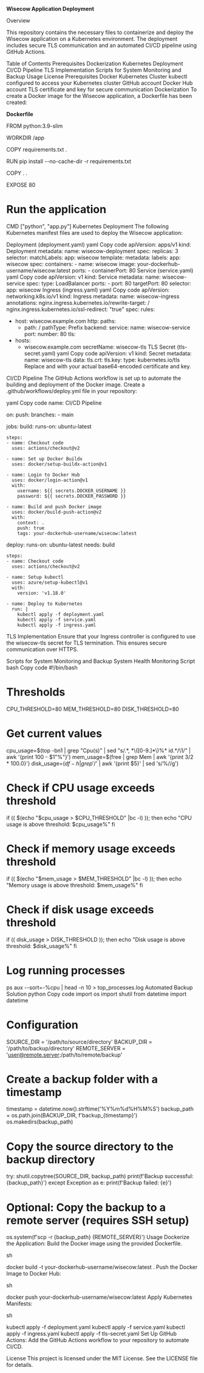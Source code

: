 **Wisecow Application Deployment**

Overview

This repository contains the necessary files to containerize and deploy the Wisecow application on a Kubernetes environment. The deployment includes secure TLS communication and an automated CI/CD pipeline using GitHub Actions.

Table of Contents
Prerequisites
Dockerization
Kubernetes Deployment
CI/CD Pipeline
TLS Implementation
Scripts for System Monitoring and Backup
Usage
License
Prerequisites
Docker
Kubernetes Cluster
kubectl configured to access your Kubernetes cluster
GitHub account
Docker Hub account
TLS certificate and key for secure communication
Dockerization
To create a Docker image for the Wisecow application, a Dockerfile has been created:

**Dockerfile**


FROM python:3.9-slim

WORKDIR /app

COPY requirements.txt .

RUN pip install --no-cache-dir -r requirements.txt

COPY . .

EXPOSE 80

# Run the application
CMD ["python", "app.py"]
Kubernetes Deployment
The following Kubernetes manifest files are used to deploy the Wisecow application:

Deployment (deployment.yaml)
yaml
Copy code
apiVersion: apps/v1
kind: Deployment
metadata:
  name: wisecow-deployment
spec:
  replicas: 3
  selector:
    matchLabels:
      app: wisecow
  template:
    metadata:
      labels:
        app: wisecow
    spec:
      containers:
      - name: wisecow
        image: your-dockerhub-username/wisecow:latest
        ports:
        - containerPort: 80
Service (service.yaml)
yaml
Copy code
apiVersion: v1
kind: Service
metadata:
  name: wisecow-service
spec:
  type: LoadBalancer
  ports:
    - port: 80
      targetPort: 80
  selector:
    app: wisecow
Ingress (ingress.yaml)
yaml
Copy code
apiVersion: networking.k8s.io/v1
kind: Ingress
metadata:
  name: wisecow-ingress
  annotations:
    nginx.ingress.kubernetes.io/rewrite-target: /
    nginx.ingress.kubernetes.io/ssl-redirect: "true"
spec:
  rules:
  - host: wisecow.example.com
    http:
      paths:
      - path: /
        pathType: Prefix
        backend:
          service:
            name: wisecow-service
            port:
              number: 80
  tls:
  - hosts:
    - wisecow.example.com
    secretName: wisecow-tls
TLS Secret (tls-secret.yaml)
yaml
Copy code
apiVersion: v1
kind: Secret
metadata:
  name: wisecow-tls
data:
  tls.crt: <base64-encoded-tls-certificate>
  tls.key: <base64-encoded-tls-key>
type: kubernetes.io/tls
Replace <base64-encoded-tls-certificate> and <base64-encoded-tls-key> with your actual base64-encoded certificate and key.

CI/CD Pipeline
The GitHub Actions workflow is set up to automate the building and deployment of the Docker image. Create a .github/workflows/deploy.yml file in your repository:

yaml
Copy code
name: CI/CD Pipeline

on:
  push:
    branches:
      - main

jobs:
  build:
    runs-on: ubuntu-latest

    steps:
    - name: Checkout code
      uses: actions/checkout@v2

    - name: Set up Docker Buildx
      uses: docker/setup-buildx-action@v1

    - name: Login to Docker Hub
      uses: docker/login-action@v1
      with:
        username: ${{ secrets.DOCKER_USERNAME }}
        password: ${{ secrets.DOCKER_PASSWORD }}

    - name: Build and push Docker image
      uses: docker/build-push-action@v2
      with:
        context: .
        push: true
        tags: your-dockerhub-username/wisecow:latest

  deploy:
    runs-on: ubuntu-latest
    needs: build

    steps:
    - name: Checkout code
      uses: actions/checkout@v2

    - name: Setup kubectl
      uses: azure/setup-kubectl@v1
      with:
        version: 'v1.18.0'

    - name: Deploy to Kubernetes
      run: |
        kubectl apply -f deployment.yaml
        kubectl apply -f service.yaml
        kubectl apply -f ingress.yaml
TLS Implementation
Ensure that your Ingress controller is configured to use the wisecow-tls secret for TLS termination. This ensures secure communication over HTTPS.

Scripts for System Monitoring and Backup
System Health Monitoring Script
bash
Copy code
#!/bin/bash

# Thresholds
CPU_THRESHOLD=80
MEM_THRESHOLD=80
DISK_THRESHOLD=80

# Get current values
cpu_usage=$(top -bn1 | grep "Cpu(s)" | sed "s/.*, *\([0-9.]*\)%* id.*/\1/" | awk '{print 100 - $1"%"}')
mem_usage=$(free | grep Mem | awk '{print $3/$2 * 100.0}')
disk_usage=$(df -h | grep '/$' | awk '{print $5}' | sed 's/%//g')

# Check if CPU usage exceeds threshold
if (( $(echo "$cpu_usage > $CPU_THRESHOLD" |bc -l) )); then
  echo "CPU usage is above threshold: $cpu_usage%"
fi

# Check if memory usage exceeds threshold
if (( $(echo "$mem_usage > $MEM_THRESHOLD" |bc -l) )); then
  echo "Memory usage is above threshold: $mem_usage%"
fi

# Check if disk usage exceeds threshold
if (( disk_usage > DISK_THRESHOLD )); then
  echo "Disk usage is above threshold: $disk_usage%"
fi

# Log running processes
ps aux --sort=-%cpu | head -n 10 > top_processes.log
Automated Backup Solution
python
Copy code
import os
import shutil
from datetime import datetime

# Configuration
SOURCE_DIR = '/path/to/source/directory'
BACKUP_DIR = '/path/to/backup/directory'
REMOTE_SERVER = 'user@remote.server:/path/to/remote/backup'

# Create a backup folder with a timestamp
timestamp = datetime.now().strftime('%Y%m%d%H%M%S')
backup_path = os.path.join(BACKUP_DIR, f'backup_{timestamp}')
os.makedirs(backup_path)

# Copy the source directory to the backup directory
try:
    shutil.copytree(SOURCE_DIR, backup_path)
    print(f'Backup successful: {backup_path}')
except Exception as e:
    print(f'Backup failed: {e}')

# Optional: Copy the backup to a remote server (requires SSH setup)
os.system(f'scp -r {backup_path} {REMOTE_SERVER}')
Usage
Dockerize the Application: Build the Docker image using the provided Dockerfile.

sh

docker build -t your-dockerhub-username/wisecow:latest .
Push the Docker Image to Docker Hub:

sh

docker push your-dockerhub-username/wisecow:latest
Apply Kubernetes Manifests:

sh

kubectl apply -f deployment.yaml
kubectl apply -f service.yaml
kubectl apply -f ingress.yaml
kubectl apply -f tls-secret.yaml
Set Up GitHub Actions: Add the GitHub Actions workflow to your repository to automate CI/CD.

License
This project is licensed under the MIT License. See the LICENSE file for details.

